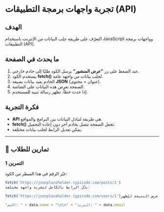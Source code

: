 #  تجربة واجهات برمجة التطبيقات (API)

## الهدف
التعرّف على طريقة جلب البيانات من الإنترنت باستخدام JavaScript وواجهات برمجة التطبيقات (API).

## ما يحدث في الصفحة
1. عند الضغط على زر **"عرض المنشور"** يرسل الكود طلبًا إلى خادم خارجي.  
2. يستخدم الكود **fetch()** لجلب بيانات من واجهة عامة.  
3. الخادم يعيد بيانات بصيغة **JSON** (عنوان + محتوى).  
4. الصفحة تعرض هذه البيانات على الشاشة.  
5. إذا حدث خطأ، تظهر رسالة تنبيه للمستخدم.

## فكرة التجربة
- **API** هي طريقة لتبادل البيانات بين البرامج والمواقع.  
- **fetch()** تجعل الصفحة تتصل بخادم آخر دون إعادة التحميل.  
- يمكن تعديل الرابط لجلب بيانات مختلفة.

---

## 🧠 تمارين للطلاب

### التمرين 1
غيّر الرقم في هذا السطر من الكود:
```javascript
fetch('https://jsonplaceholder.typicode.com/posts/1')
بدّل الرابط بالكامل لتجربة واجهة مختلفة:

fetch('https://jsonplaceholder.typicode.com/users/1')ثم عدّل عرض النتيجة ليُظهر:

"الاسم: " + data.name + "\n\n" + "البريد: " + data.email

